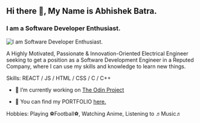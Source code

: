 ## Hi there 👋, My Name is Abhishek Batra.
### I am a Software Developer Enthusiast.
![I am Software Developer Enthusiast.](https://user-images.githubusercontent.com/60574452/146641112-b332f013-3912-4079-abc9-7498ead5fe31.png)


A Highly Motivated, Passionate & Innovation-Oriented Electrical Engineer seeking to get a position as a Software Development Engineer in a Reputed Company, where I can use my skills and knowledge to learn new things.

Skills: REACT / JS / HTML / CSS / C / C++

- 🔭 I’m currently working on [The Odin Project](https://www.theodinproject.com/paths/foundations/courses/foundations)

- 💎 You can find my PORTFOLIO [here.](https://abhishek-batra-portfolio.herokuapp.com/)

Hobbies: Playing ⚽Football⚽, Watching Anime, Listening to ♬Music♬

